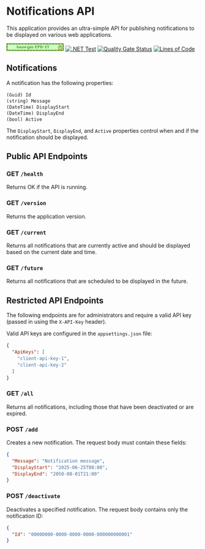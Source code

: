 # Notifications API

This application provides an ultra-simple API for publishing notifications to be displayed on various web applications.

[![Georgia EPD-IT](https://raw.githubusercontent.com/gaepdit/gaepd-brand/main/blinkies/blinkies.cafe-gaepdit.gif)](https://github.com/gaepdit)
[![.NET Test](https://github.com/gaepdit/notifications/actions/workflows/dotnet-test.yml/badge.svg)](https://github.com/gaepdit/notifications/actions/workflows/dotnet-test.yml)
[![Quality Gate Status](https://sonarcloud.io/api/project_badges/measure?project=gaepdit_notifications&metric=alert_status)](https://sonarcloud.io/summary/new_code?id=gaepdit_notifications)
[![Lines of Code](https://sonarcloud.io/api/project_badges/measure?project=gaepdit_notifications&metric=ncloc)](https://sonarcloud.io/summary/new_code?id=gaepdit_notifications)

## Notifications

A notification has the following properties:

```
(Guid) Id
(string) Message
(DateTime) DisplayStart
(DateTime) DisplayEnd
(bool) Active
```

The `DisplayStart`, `DisplayEnd`, and `Active` properties control when and if the notification should be displayed.

## Public API Endpoints

### GET `/health`

Returns OK if the API is running.

### GET `/version`

Returns the application version.

### GET `/current`

Returns all notifications that are currently active and should be displayed based on the current date and time.

### GET `/future`

Returns all notifications that are scheduled to be displayed in the future.

## Restricted API Endpoints

The following endpoints are for administrators and require a valid API key (passed in using the `X-API-Key` header).

Valid API keys are configured in the `appsettings.json` file:

```json
{
  "ApiKeys": [
    "client-api-key-1",
    "client-api-key-2"
  ]
}
```

### GET `/all`

Returns all notifications, including those that have been deactivated or are expired.

### POST `/add`

Creates a new notification. The request body must contain these fields:

```json
{
  "Message": "Notification message",
  "DisplayStart": "2025-06-25T08:00",
  "DisplayEnd": "2050-08-01T21:00"
}
```

### POST `/deactivate`

Deactivates a specified notification. The request body contains only the notification ID:

```json
{
  "Id": "00000000-0000-0000-0000-000000000001"
}
```
